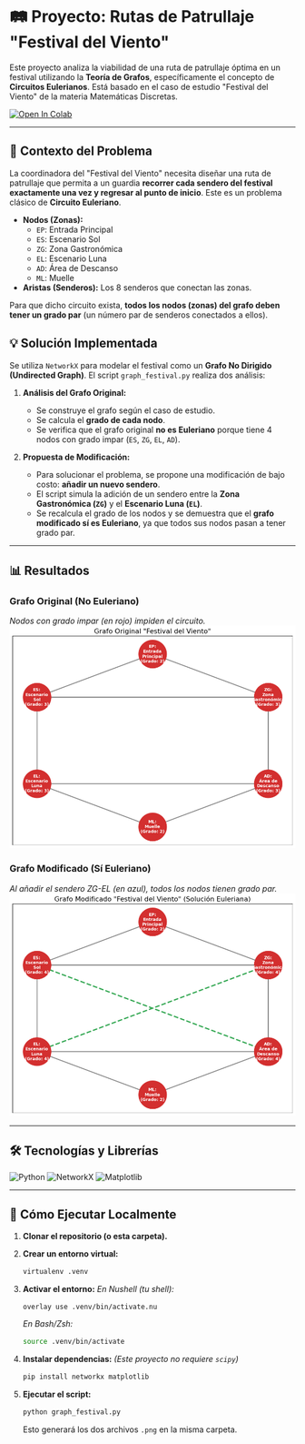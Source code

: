 # 🛤️ Proyecto: Rutas de Patrullaje "Festival del Viento"

Este proyecto analiza la viabilidad de una ruta de patrullaje óptima en un festival utilizando la **Teoría de Grafos**, específicamente el concepto de **Circuitos Eulerianos**. Está basado en el caso de estudio "Festival del Viento" de la materia Matemáticas Discretas.

[![Open In Colab](https://colab.research.google.com/assets/colab-badge.svg)](https://colab.research.google.com/github/scysco/Essentials/blob/main/graph_theory/pj_rutas_festival/pj_rutas_festival.ipynb)

---

## 🎯 Contexto del Problema

La coordinadora del "Festival del Viento" necesita diseñar una ruta de patrullaje que permita a un guardia **recorrer cada sendero del festival exactamente una vez y regresar al punto de inicio**. Este es un problema clásico de **Circuito Euleriano**.

- **Nodos (Zonas):**
  - `EP`: Entrada Principal
  - `ES`: Escenario Sol
  - `ZG`: Zona Gastronómica
  - `EL`: Escenario Luna
  - `AD`: Área de Descanso
  - `ML`: Muelle
- **Aristas (Senderos):** Los 8 senderos que conectan las zonas.

Para que dicho circuito exista, **todos los nodos (zonas) del grafo deben tener un grado par** (un número par de senderos conectados a ellos).

## 💡 Solución Implementada

Se utiliza `NetworkX` para modelar el festival como un **Grafo No Dirigido (Undirected Graph)**. El script `graph_festival.py` realiza dos análisis:

1. **Análisis del Grafo Original:**
    - Se construye el grafo según el caso de estudio.
    - Se calcula el **grado de cada nodo**.
    - Se verifica que el grafo original **no es Euleriano** porque tiene 4 nodos con grado impar (`ES`, `ZG`, `EL`, `AD`).

2. **Propuesta de Modificación:**
    - Para solucionar el problema, se propone una modificación de bajo costo: **añadir un nuevo sendero**.
    - El script simula la adición de un sendero entre la **Zona Gastronómica (`ZG`)** y el **Escenario Luna (`EL`)**.
    - Se recalcula el grado de los nodos y se demuestra que el **grafo modificado sí es Euleriano**, ya que todos sus nodos pasan a tener grado par.

---

## 📊 Resultados

### Grafo Original (No Euleriano)

_Nodos con grado impar (en rojo) impiden el circuito._
![Grafo del Festival Original](./grafo_festival_original.png)

### Grafo Modificado (Sí Euleriano)

_Al añadir el sendero ZG-EL (en azul), todos los nodos tienen grado par._
![Grafo del Festival Modificado](./grafo_festival_modificado.png)

---

## 🛠️ Tecnologías y Librerías

![Python](https://img.shields.io/badge/Python-3776AB?style=for-the-badge&logo=python&logoColor=white)
![NetworkX](https://img.shields.io/badge/NetworkX-2A7D9A?style=for-the-badge&logo=python&logoColor=white)
![Matplotlib](https://img.shields.io/badge/Matplotlib-11557C?style=for-the-badge&logo=matplotlib&logoColor=white)

---

## 🚀 Cómo Ejecutar Localmente

1. **Clonar el repositorio (o esta carpeta).**

2. **Crear un entorno virtual:**

    ```bash
    virtualenv .venv
    ```

3. **Activar el entorno:**
    _En Nushell (tu shell):_

    ```nu
    overlay use .venv/bin/activate.nu
    ```

    _En Bash/Zsh:_

    ```bash
    source .venv/bin/activate
    ```

4. **Instalar dependencias:**
    _(Este proyecto no requiere `scipy`)_

    ```bash
    pip install networkx matplotlib
    ```

5. **Ejecutar el script:**

    ```bash
    python graph_festival.py
    ```

    Esto generará los dos archivos `.png` en la misma carpeta.

